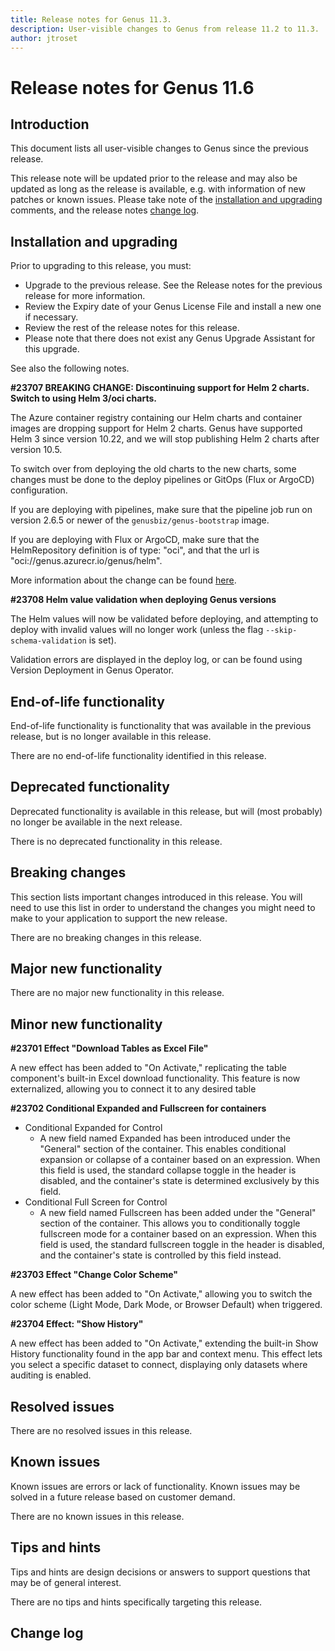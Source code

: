 ```yaml
---
title: Release notes for Genus 11.3.
description: User-visible changes to Genus from release 11.2 to 11.3.
author: jtroset
---
```


# Release notes for Genus 11.6

## Introduction

This document lists all user-visible changes to Genus since the previous release.

This release note will be updated prior to the release and may also be updated as long as the release is available, e.g. with information of new patches or known issues. Please take note of the [installation and upgrading](#installation-and-upgrading) comments, and the release notes [change log](#change-log).

## Installation and upgrading

Prior to upgrading to this release, you must:

- Upgrade to the previous release. See the Release notes for the previous release for more information.
- Review the Expiry date of your Genus License File and install a new one if necessary.
- Review the rest of the release notes for this release.
- Please note that there does not exist any Genus Upgrade Assistant for this upgrade.

<!--rntype01-start INSTALLATION / UPGRADE. DO NOT CHANGE THESE TAGS. ANY CHANGES BELOW WILL BE OVERWRITTEN.-->

See also the following notes.

<!--ID 0c04bcb8-d810-4c5f-8c8a-121a07a3265a -->
**#23707 BREAKING CHANGE: Discontinuing support for Helm 2 charts. Switch to using Helm 3/oci charts.**

The Azure container registry containing our Helm charts and container images are dropping support for Helm 2 charts. Genus have supported Helm 3 since version 10.22, and we will stop publishing Helm 2 charts after version 10.5.

To switch over from deploying the old charts to the new charts, some changes must be done to the deploy pipelines or GitOps (Flux or ArgoCD) configuration.

If you are deploying with pipelines, make sure that the pipeline job run on version 2.6.5 or newer of the `genusbiz/genus-bootstrap` image.

If you are deploying with Flux or ArgoCD, make sure that the HelmRepository definition is of type: "oci", and that the url is "oci://genus.azurecr.io/genus/helm".

More information about the change can be found [here](https://learn.microsoft.com/en-us/azure/container-registry/container-registry-helm-repos).

<!--ID 4f8d34a9-1b3c-4c03-b93b-a60713f1878a -->
**#23708 Helm value validation when deploying Genus versions**

The Helm values will now be validated before deploying, and attempting to deploy with invalid values will no longer work (unless the flag `--skip-schema-validation` is set). 

Validation errors are displayed in the deploy log, or can be found using Version Deployment in Genus Operator.

<!--rntype01-end   INSTALLATION / UPGRADE. DO NOT CHANGE THESE TAGS. ANY CHANGES ABOVE WILL BE OVERWRITTEN.-->
<!-- release note type 2 is missing. That's ok.-->

## End-of-life functionality

End-of-life functionality is functionality that was available in the previous release, but is no longer available in this release.
<!--rntype03-start END-OF-LIFE. DO NOT CHANGE THESE TAGS. ANY CHANGES BELOW WILL BE OVERWRITTEN.-->
There are no end-of-life functionality identified in this release.
<!--rntype03-end   END-OF-LIFE. DO NOT CHANGE THESE TAGS. ANY CHANGES ABOVE WILL BE OVERWRITTEN.-->
## Deprecated functionality

Deprecated functionality is available in this release, but will (most probably) no longer be available in the next release.
<!--rntype04-start DEPRECATED. DO NOT CHANGE THESE TAGS. ANY CHANGES BELOW WILL BE OVERWRITTEN.-->
There is no deprecated functionality in this release.
<!--rntype04-end   DEPRECATED. DO NOT CHANGE THESE TAGS. ANY CHANGES ABOVE WILL BE OVERWRITTEN.-->
## Breaking changes

This section lists important changes introduced in this release. You will need to use this list in order to understand the changes you might need to make to your application to support the new release.
<!--rntype05-start BREAKING. DO NOT CHANGE THESE TAGS. ANY CHANGES BELOW WILL BE OVERWRITTEN.-->
There are no breaking changes in this release.
<!--rntype05-end   BREAKING. DO NOT CHANGE THESE TAGS. ANY CHANGES ABOVE WILL BE OVERWRITTEN.-->
## Major new functionality
<!--rntype06-start MAJOR. DO NOT CHANGE THESE TAGS. ANY CHANGES BELOW WILL BE OVERWRITTEN.-->
There are no major new functionality in this release.
<!--rntype06-end   MAJOR. DO NOT CHANGE THESE TAGS. ANY CHANGES ABOVE WILL BE OVERWRITTEN.-->
## Minor new functionality
<!--rntype07-start MINOR. DO NOT CHANGE THESE TAGS. ANY CHANGES BELOW WILL BE OVERWRITTEN.-->
<!--ID 0c8ff7a4-f274-4b19-9e6a-5950480a38bd -->
**#23701 Effect "Download Tables as Excel File"**

A new effect has been added to "On Activate," replicating the table component's built-in Excel download functionality. This feature is now externalized, allowing you to connect it to any desired table

<!--ID fb553031-2ff1-4573-9764-d6bd0ae389a6 -->
**#23702 Conditional Expanded and Fullscreen for containers**

- Conditional Expanded for Control
    - A new field named Expanded has been introduced under the "General" section of the container. This enables conditional expansion or collapse of a container based on an expression. 
       When this field is used, the standard collapse toggle in the header is disabled, and the container's state is determined exclusively by this field.
- Conditional Full Screen for Control
    - A new field named Fullscreen has been added under the "General" section of the container. This allows you to conditionally toggle fullscreen mode for a container based on an expression. When this field is used, the standard fullscreen toggle in the header is disabled, and the container's state is controlled by this field instead.

<!--ID fccfbc55-56a8-481a-9242-2221d9dce081 -->
**#23703 Effect "Change Color Scheme"**

A new effect has been added to "On Activate," allowing you to switch the color scheme (Light Mode, Dark Mode, or Browser Default) when triggered.

<!--ID 8e1d9031-8af1-42c2-8ce2-87dedf176a3c -->
**#23704 Effect: "Show History"**

A new effect has been added to "On Activate," extending the built-in Show History functionality found in the app bar and context menu. This effect lets you select a specific dataset to connect, displaying only datasets where auditing is enabled.

<!--rntype07-end   MINOR. DO NOT CHANGE THESE TAGS. ANY CHANGES ABOVE WILL BE OVERWRITTEN.-->
## Resolved issues
<!--rntype08-start RESOLVED ISSUES. DO NOT CHANGE THESE TAGS. ANY CHANGES BELOW WILL BE OVERWRITTEN.-->
There are no resolved issues in this release.
<!--rntype08-end   RESOLVED ISSUES. DO NOT CHANGE THESE TAGS. ANY CHANGES ABOVE WILL BE OVERWRITTEN.-->
## Known issues

Known issues are errors or lack of functionality. Known issues may be solved in a future release based on customer demand.
<!--rntype09-start KNOWN ISSUES. DO NOT CHANGE THESE TAGS. ANY CHANGES BELOW WILL BE OVERWRITTEN.-->
There are no known issues in this release.
<!--rntype09-end   KNOWN ISSUES. DO NOT CHANGE THESE TAGS. ANY CHANGES ABOVE WILL BE OVERWRITTEN.-->
## Tips and hints

Tips and hints are design decisions or answers to support questions that may be of general interest.

There are no tips and hints specifically targeting this release.

## Change log
<!--changelog CHANGELOG. DO NOT CHANGE THIS TAG. ANY CHANGES BELOW WILL BE DELETED.-->
